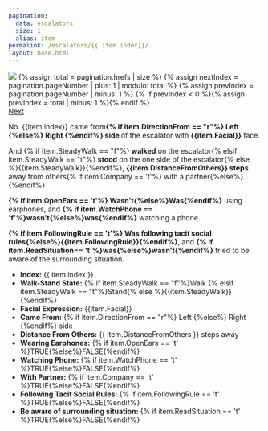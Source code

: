 ```yaml
---
pagination:
  data: escalators
  size: 1
  alias: item 
permalink: /escalators/{{ item.index}}/
layout: base.html
---
```

<!-- title: "PABT, I remember/No.{{ item.index}}" -->

<!-- <h1>{{ item.name | default: 'Escalator' }}</h1> -->
<div class="totalBox">

<div class="imageSec">
<img src="/imageFiles/Oct_22nd_000{{item.index}}.png"/>
{% assign total = pagination.hrefs | size %}
{% assign nextIndex = pagination.pageNumber | plus: 1 | modulo: total %}
{% assign prevIndex = pagination.pageNumber | minus: 1 %}
{% if prevIndex < 0 %}{% assign prevIndex = total | minus: 1 %}{% endif %}

<nav class="pager" >
  <a id="nextBtn" href="{{ pagination.hrefs[nextIndex] }}" data-role="next">Next</a>
</nav>

</div>

<div class="infoSec">

<div class="descriptionBox">
<p>
No. {{item.index}} came from<strong>{% if item.DirectionFrom == "r"%} Left {%else%} Right {%endif%} side </strong>of the escalator with <strong>{{item.Facial}}</strong> face.

And {% if item.SteadyWalk == "f"%} <strong>walked</strong> on the escalator{% elsif item.SteadyWalk == "t"%} <strong>stood</strong> on the one side of the escalator{% else %}{{item.SteadyWalk}}{%endif%}, <strong>{{item.DistanceFromOthers}} steps</strong> away from others{% if item.Company == 't'%} with a partner{%else%}.{%endif%}

<strong>{% if item.OpenEars == 't'%} Wasn't{%else%}Was{%endif%}</strong> using earphones, and <strong>{% if item.WatchPhone == 'f'%}wasn't{%else%}was{%endif%}</strong> watching a phone.

<strong>{% if item.FollowingRule == 't'%} Was following tacit social rules{%else%}{{item.FollowingRule}}{%endif%}</strong>, and <strong>{% if item.ReadSituation== 't'%}was{%else%}wasn't{%endif%}</strong> tried to be aware of the surrounding situation.

</p>
</div>

<div class="dataBox">
<ul>
  <li><strong>Index:</strong> {{ item.index }}</li>
  <li><strong>Walk-Stand State:</strong> {% if item.SteadyWalk == "f"%}Walk
{% elsif item.SteadyWalk == "t"%}Stand{% else %}{{item.SteadyWalk}}{%endif%}
  </li>
  <li><strong>Facial Expression:</strong> {{item.Facial}}</li>
  <li><strong>Came From:</strong> {% if item.DirectionFrom == "r"%} Left {%else%} Right {%endif%} side</li>
  <li><strong>Distance From Others:</strong> {{ item.DistanceFromOthers }} steps away</li>
  <li><strong>Wearing Earphones:</strong> {% if item.OpenEars == 't' %}TRUE{%else%}FALSE{%endif%}</li>
  <li><strong>Watching Phone:</strong> {% if item.WatchPhone == 't' %}TRUE{%else%}FALSE{%endif%}</li>
  <li><strong>With Partner:</strong> {% if item.Company == 't' %}TRUE{%else%}FALSE{%endif%}</li>
  <li><strong>Following Tacit Social Rules:</strong> {% if item.FollowingRule == 't' %}TRUE{%else%}FALSE{%endif%}</li>
  <li><strong>Be aware of surrounding situation:</strong> {% if item.ReadSituation == 't' %}TRUE{%else%}FALSE{%endif%}</li>
</ul>
</div>
</div>
</div>
